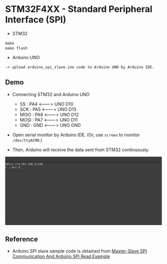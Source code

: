 # STM32F4XX - Standard Peripheral Interface (SPI)
* STM32
```shell
make
make flash
```

* Arduino UNO
```
-> upload arduino_spi_slave.ino code to Arduino UNO by Arduino IDE.
```


## Demo
* Connecting STM32 and Arduino UNO
	* SS : PA4 <---> UNO D10
	* SCK : PA5 <---> UNO D13
	* MISO : PA6 <---> UNO D12
	* MOSI : PA7 <---> UNO D11
	* GND : GND <---> UNO GND	

* Open serial monitor by Arduino IDE. (Or, use ```screen``` to monitor ```/dev/ttyACM0```.)
* Then, Arduino will receive the data sent from STM32 continuously.

![](spi.gif)

## Reference
* Arduino SPI slave sample code is obtained from [Master-Slave SPI Communication And Arduino SPI Read Example](https://www.makerguides.com/master-slave-spi-communication-arduino/)
